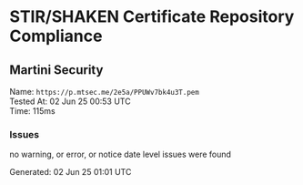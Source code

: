 # STIR/SHAKEN Certificate Repository Compliance

## Martini Security

Name: `https://p.mtsec.me/2e5a/PPUWv7bk4u3T.pem`\
Tested At: 02 Jun 25 00:53 UTC\
Time: 115ms

### Issues

no warning, or error, or notice date level issues were found

Generated: 02 Jun 25 01:01 UTC